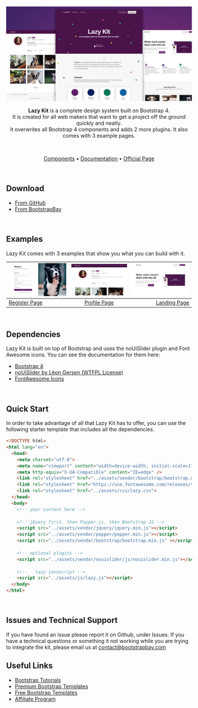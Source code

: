 <p align="center">
<a href="https://bootstrapbay.github.io/lazy-kit/"><img src="/assets/img/presentation.jpg" width="600" /></a>
</p>

<p align="center">
<b>Lazy Kit</b> is a complete design system built on Bootstrap 4. <br />
It is created for all web makers that want to get a project off the ground quickly and neatly. <br />
It overwrites all Bootstrap 4 components and adds 2 more plugins. It also comes with 3 example pages.
</p>

<br />

<p align="center">
  <a href="https://bootstrapbay.github.io/lazy-kit/">Components</a> •
  <a href="https://bootstrapbay.github.io/lazy-kit/documentation/getting_started.html">Documentation</a> •
  <a href="#">Official Page</a>
</p>

<br />


## Download

* [From GitHub](https://github.com/bootstrapbay/lazy-kit)
* [From BootstrapBay](https://bootstrapbay.com)
<br />

## Examples
Lazy Kit comes with 3 examples that show you what you can build with it.

| <a href="https://bootstrapbay.github.io/lazy-kit/register.html"><img src="/assets/img/register.png" width="250" /></a> | <a href="https://bootstrapbay.github.io/lazy-kit/profile.html"><img src="/assets/img/profile.png" width="250" /></a> | <a href="https://bootstrapbay.github.io/lazy-kit/landing.html"><img src="/assets/img/landing.png" width="250" /></a>|
| ------------- |:-------------:| -----:       |
| [Register Page](https://bootstrapbay.github.io/lazy-kit/register.html) | [Profile Page](https://bootstrapbay.github.io/lazy-kit/profile.html)  | [Landing Page](https://bootstrapbay.github.io/lazy-kit/landing.html) |
<br />

## Dependencies

Lazy Kit is built on top of Bootstrap and uses the noUiSlider plugin and Font Awesome icons. You can see the documentation for them here:
* [Bootstrap 4](https://getbootstrap.com)
* [noUiSlider by Léon Gersen (WTFPL License)](https://refreshless.com/nouislider/download/)
* [FontAwesome Icons](http://fontawesome.io)
<br />

## Quick Start
In order to take advantage of all that Lazy Kit has to offer, you can use the following starter template that includes all the dependencies.

```html
<!DOCTYPE html>
<html lang="en">
  <head>
    <meta charset="utf-8">
    <meta name="viewport" content="width=device-width, initial-scale=1">
    <meta http-equiv="X-UA-Compatible" content="IE=edge" />
    <link rel="stylesheet" href="../assets/vendor/bootstrap/bootstrap.min.css">
    <link rel="stylesheet" href="https://use.fontawesome.com/releases/v5.6.0/css/all.css">
    <link rel="stylesheet" href="../assets/css/lazy.css">
  </head>
  <body>
    <!-- your content here -->

    <!-- jQuery first, then Popper.js, then Bootstrap JS -->
    <script src="../assets/vendor/jquery/jquery.min.js"></script>
    <script src="../assets/vendor/popper/popper.min.js"></script>
    <script src="../assets/vendor/bootstrap/bootstrap.min.js" ></script>

    <!-- optional plugins -->
    <script src="../assets/vendor/nouislider/js/nouislider.min.js"></script>

    <!--   lazy javascript -->
    <script src="../assets/js/lazy.js"></script>
  </body>
</html>
```

<br />

## Issues and Technical Support
If you have found an issue please report it on Github, under Issues. If you have a technical questions or something it not working while you are trying to integrate the kit, please email us at contact@bootstrapbay.com
<br />

## Useful Links
* [Bootstrap Tutorials](https://bootstrapbay.com/blog/14-days-bootstrap-4/)
* [Premium Bootstrap Templates](https://bootstrapbay.com/themes/?q=&category=all&type=premium&page=1&sort=sales&order=DESC)
* [Free Bootstrap Templates](https://bootstrapbay.com/themes?type=free)
* [Affiliate Program](https://bootstrapbay.com/affiliate)
